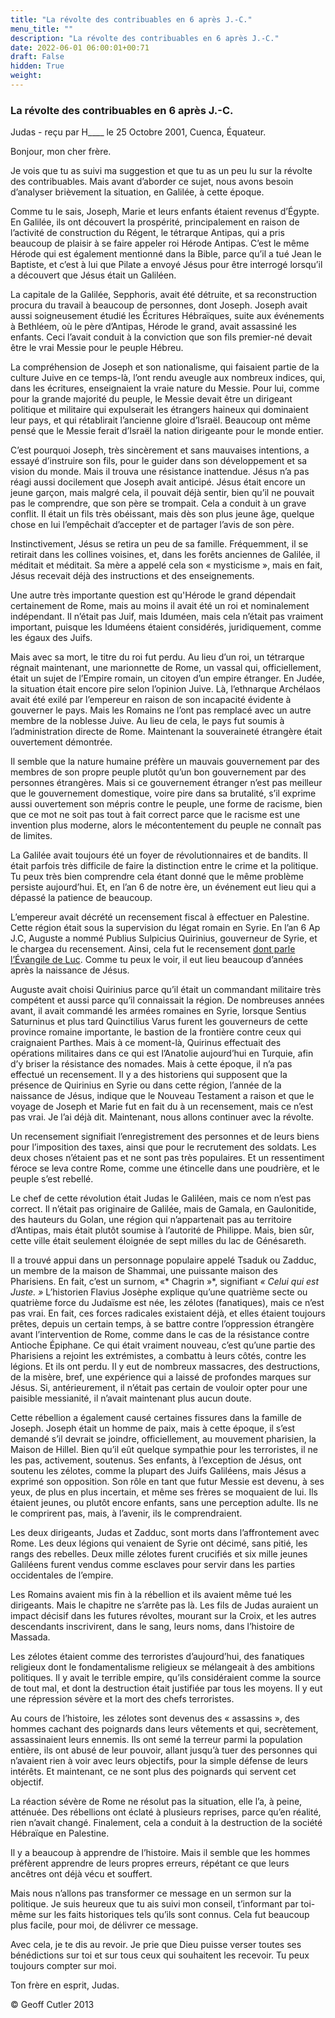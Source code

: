 ```yaml
---
title: "La révolte des contribuables en 6 après J.-C."
menu_title: ""
description: "La révolte des contribuables en 6 après J.-C."
date: 2022-06-01 06:00:01+00:71
draft: False
hidden: True
weight:
---
```

### La révolte des contribuables en 6 après J.-C.

Judas - reçu par H____ le 25 Octobre 2001, Cuenca, Équateur.

Bonjour, mon cher frère.

Je vois que tu as suivi ma suggestion et que tu as un peu lu sur la révolte des contribuables. Mais avant d’aborder ce sujet, nous avons besoin d’analyser brièvement la situation, en Galilée, à cette époque.

Comme tu le sais, Joseph, Marie et leurs enfants étaient revenus d’Égypte. En Galilée, ils ont découvert la prospérité, principalement en raison de l’activité de construction du Régent, le tétrarque Antipas, qui a pris beaucoup de plaisir à se faire appeler roi Hérode Antipas. C’est le même Hérode qui est également mentionné dans la Bible, parce qu’il a tué Jean le Baptiste, et c’est à lui que Pilate a envoyé Jésus pour être interrogé lorsqu’il a découvert que Jésus était un Galiléen.

La capitale de la Galilée, Sepphoris, avait été détruite, et sa reconstruction procura du travail à beaucoup de personnes, dont Joseph. Joseph avait aussi soigneusement étudié les Écritures Hébraïques, suite aux événements à Bethléem, où le père d’Antipas, Hérode le grand, avait assassiné les enfants. Ceci l’avait conduit à la conviction que son fils premier-né devait être  le vrai Messie pour le peuple Hébreu.

La compréhension de Joseph et son nationalisme, qui faisaient partie de la culture Juive en ce temps-là, l’ont rendu aveugle aux nombreux indices, qui, dans les écritures, enseignaient la vraie nature du Messie. Pour lui, comme pour la grande majorité du peuple, le Messie devait être un dirigeant politique et militaire qui expulserait les étrangers haineux qui dominaient leur pays, et qui rétablirait l’ancienne gloire d’Israël. Beaucoup ont même pensé que le Messie ferait d’Israël la nation dirigeante pour le monde entier.

C’est pourquoi Joseph, très sincèrement et sans mauvaises intentions, a essayé d’instruire son fils, pour le guider dans son développement et sa vision du monde. Mais il trouva une résistance inattendue. Jésus n’a pas réagi aussi docilement que Joseph avait anticipé. Jésus était encore un jeune garçon, mais malgré cela, il pouvait déjà sentir, bien qu’il ne pouvait pas le comprendre, que son père se trompait. Cela a conduit à un grave conflit. Il était un fils très obéissant, mais dès son plus jeune âge, quelque chose en lui l’empêchait d’accepter et de partager l’avis de son père.

Instinctivement, Jésus se retira un peu de sa famille. Fréquemment, il se retirait dans les collines voisines, et, dans les forêts anciennes de Galilée, il méditait et méditait. Sa mère a appelé cela son « mysticisme », mais en fait, Jésus recevait déjà des instructions et des enseignements.

Une autre très importante question est qu'Hérode le grand dépendait certainement de Rome, mais au moins il avait été un roi et nominalement indépendant. Il n’était pas Juif, mais Iduméen, mais cela n’était pas vraiment important, puisque les Iduméens étaient considérés, juridiquement, comme les égaux des Juifs.

Mais avec sa mort, le titre du roi fut perdu. Au lieu d’un roi, un tétrarque régnait maintenant, une marionnette de Rome, un vassal qui, officiellement, était un sujet de l’Empire romain, un citoyen d’un empire étranger. En Judée, la situation était encore pire selon l’opinion Juive. Là, l’ethnarque Archélaos avait été exilé par l’empereur en raison de son incapacité évidente à gouverner le pays. Mais les Romains ne l’ont pas remplacé avec un autre membre de la noblesse Juive. Au lieu de cela, le pays fut soumis à l’administration directe de Rome. Maintenant la souveraineté étrangère était ouvertement démontrée.

Il semble que la nature humaine préfère un mauvais gouvernement par des membres de son propre peuple plutôt qu’un bon gouvernement par des personnes étrangères. Mais si ce gouvernement étranger n’est pas meilleur que le gouvernement domestique, voire pire dans sa brutalité, s’il exprime aussi ouvertement son mépris contre le peuple, une forme de racisme, bien que ce mot ne soit pas tout à fait correct parce que le racisme est une invention plus moderne, alors le mécontentement du peuple ne connaît pas de limites.

La Galilée avait toujours été un foyer de révolutionnaires et de bandits. Il était parfois très difficile de faire la distinction entre le crime et la politique. Tu peux très bien comprendre cela étant donné que le même problème persiste aujourd’hui. Et, en l’an 6 de notre ère, un événement eut lieu qui a dépassé la patience de beaucoup.

L’empereur avait décrété un recensement fiscal à effectuer en Palestine. Cette région était sous la supervision du légat romain en Syrie. En l’an 6 Ap J.C,  Auguste a nommé Publius Sulpicius Quirinius, gouverneur de Syrie, et le chargea du recensement. Ainsi, cela fut le recensement [dont parle l’Évangile de Luc](https://saintebible.com/luke/2-2.htm). Comme tu peux le voir, il eut lieu beaucoup d’années après la naissance de Jésus.

Auguste avait choisi Quirinius parce qu’il était un commandant militaire très compétent et aussi parce qu’il connaissait la région. De nombreuses années avant, il avait commandé les armées romaines en Syrie, lorsque Sentius Saturninus et plus tard Quinctilius Varus furent les gouverneurs de cette province romaine importante, le bastion de la frontière contre ceux qui craignaient Parthes. Mais à ce moment-là, Quirinus effectuait des opérations militaires dans ce qui est l’Anatolie aujourd’hui en Turquie, afin d’y briser la résistance des nomades. Mais à cette époque, il n’a pas effectué un recensement. Il y a des historiens qui supposent que la présence de Quirinius en Syrie ou dans cette région, l’année de la naissance de Jésus, indique que le Nouveau Testament a raison et que le voyage de Joseph et Marie fut en fait du à un recensement, mais ce n’est pas vrai. Je l’ai déjà dit. Maintenant, nous allons continuer avec la révolte.

Un recensement signifiait l’enregistrement des personnes et de leurs biens pour l’imposition des taxes, ainsi que pour le recrutement des soldats. Les deux choses n’étaient pas et ne sont pas très populaires. Et un ressentiment féroce se leva contre Rome, comme une étincelle dans une poudrière, et le peuple s’est rebellé.

Le chef de cette révolution était Judas le Galiléen, mais ce nom n’est pas correct. Il n’était pas originaire de Galilée, mais de Gamala, en Gaulonitide, des hauteurs du Golan, une région qui n’appartenait pas au territoire d’Antipas, mais était plutôt soumise à l’autorité de Philippe. Mais, bien sûr, cette ville était seulement éloignée de sept milles du lac de Génésareth.

Il a trouvé appui dans un personnage populaire appelé Tsaduk ou Zadduc, un membre de la maison de Shammai, une puissante maison des Pharisiens. En fait, c’est un surnom, «* Chagrin »*, signifiant *« Celui qui est Juste. »* L’historien Flavius Josèphe explique qu’une quatrième secte ou quatrième force du Judaïsme est née, les zélotes (fanatiques), mais ce n’est pas vrai. En fait, ces forces radicales existaient déjà, et elles étaient toujours prêtes, depuis un certain temps, à se battre contre l’oppression étrangère avant l’intervention de Rome, comme dans le cas de la résistance contre Antioche Épiphane. Ce qui était vraiment nouveau, c’est qu’une partie des Pharisiens a rejoint les extrémistes, a combattu à leurs côtés, contre les légions. Et ils ont perdu. Il y eut de nombreux massacres, des destructions, de la misère, bref, une expérience qui a laissé de profondes marques sur Jésus. Si, antérieurement, il n’était pas certain de vouloir opter pour une paisible messianité, il n’avait maintenant plus aucun doute.

Cette rébellion a également causé certaines fissures dans la famille de Joseph. Joseph était un homme de paix, mais à cette époque, il s’est demandé s’il devrait se joindre, officiellement, au mouvement pharisien, la Maison de Hillel. Bien qu’il eût quelque sympathie pour les terroristes, il ne les pas, activement, soutenus. Ses enfants, à l’exception de Jésus, ont soutenu les zélotes, comme la plupart des Juifs Galiléens, mais Jésus a exprimé son opposition. Son rôle en tant que futur Messie est devenu, à ses yeux, de plus en plus incertain, et  même ses frères se moquaient de lui. Ils étaient jeunes, ou plutôt encore enfants, sans une perception adulte. Ils ne le comprirent pas, mais, à l’avenir, ils le comprendraient.

Les deux dirigeants, Judas et Zadduc, sont morts dans l’affrontement avec Rome. Les deux légions qui venaient de Syrie ont décimé, sans pitié, les rangs des rebelles. Deux mille zélotes furent crucifiés et six mille jeunes Galiléens furent vendus comme esclaves pour servir dans les parties occidentales de l’empire.

Les Romains avaient mis fin à la rébellion et ils avaient même tué les dirigeants. Mais le chapitre ne s’arrête pas là. Les fils de Judas auraient un impact décisif dans les futures révoltes, mourant sur la Croix, et les autres descendants inscrivirent, dans le sang, leurs noms, dans l’histoire de Massada.

Les zélotes étaient comme des terroristes d’aujourd’hui, des fanatiques religieux dont le fondamentalisme religieux se mélangeait à des ambitions politiques. Il y avait le terrible empire, qu’ils considéraient comme la source de tout mal, et dont la destruction était justifiée par tous les moyens. Il y eut une répression sévère et la mort des chefs terroristes.

Au cours de l’histoire, les zélotes sont devenus des « assassins », des hommes cachant des poignards dans leurs vêtements et qui, secrètement, assassinaient leurs ennemis. Ils ont semé la terreur parmi la population entière, ils ont abusé de leur pouvoir, allant jusqu’à tuer des personnes qui n’avaient rien à voir avec leurs objectifs, pour la simple défense de leurs intérêts. Et maintenant, ce ne sont plus des poignards qui servent cet objectif.

La réaction sévère de Rome ne résolut pas la situation, elle l’a, à peine, atténuée. Des rébellions ont éclaté à plusieurs reprises, parce qu’en réalité, rien n’avait changé. Finalement, cela a conduit à la destruction de la société Hébraïque en Palestine.

Il y a beaucoup à apprendre de l’histoire. Mais il semble que les hommes préfèrent apprendre de leurs propres erreurs, répétant ce que leurs ancêtres ont déjà vécu et souffert.

Mais nous n’allons pas transformer ce message en un sermon sur la politique. Je suis heureux que tu ais suivi mon conseil, t’informant par toi-même sur les faits historiques tels qu’ils sont connus. Cela fut beaucoup plus facile, pour moi, de délivrer ce message.

Avec cela, je te dis au revoir. Je prie que Dieu puisse verser toutes ses bénédictions sur toi et sur tous ceux qui souhaitent les recevoir. Tu peux toujours compter sur moi.

Ton frère en esprit, Judas.

© Geoff Cutler 2013
